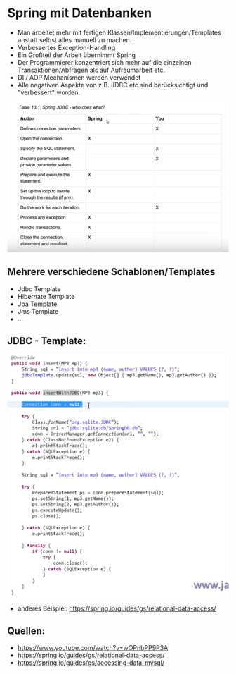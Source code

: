 # Spring mit Datenbanken

* Man arbeitet mehr mit fertigen Klassen/Implementierungen/Templates anstatt selbst alles manuell zu machen.
* Verbessertes Exception-Handling
* Ein Großteil der Arbeit übernimmt Spring
* Der Programmierer konzentriert sich mehr auf die einzelnen Transaktionen/Abfragen als auf Aufräumarbeit etc.
* DI / AOP Mechanismen werden verwendet
* Alle negativen Aspekte von z.B. JDBC etc sind berücksichtigt und "verbessert" worden.

![Vergleich](table.png)

## Mehrere verschiedene Schablonen/Templates
* Jdbc Template
* Hibernate Template
* Jpa Template
* Jms Template
* ...

## JDBC - Template:
![Beispiel](jdbc.png)

* anderes Beispiel: https://spring.io/guides/gs/relational-data-access/


## Quellen:

* https://www.youtube.com/watch?v=wOPnbPP9P3A
* https://spring.io/guides/gs/relational-data-access/
* https://spring.io/guides/gs/accessing-data-mysql/
